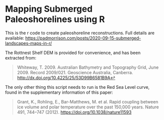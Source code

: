 # Mapping Submerged Paleoshorelines using R

This is the r code to create paleoshoreline reconstructions. Full details are available: https://padmorrison.com/posts/2020-09-15-submerged-landscapes-maps-in-r/

The Rottnest Shelf DEM is provided for convenience, and has been extracted from: 

> Whiteway, T. 2009. Australian Bathymetry and Topography Grid, June 2009. Record 2009/021. Geoscience Australia, Canberra. http://dx.doi.org/10.4225/25/53D99B6581B9A↩︎

The only other thing this script needs to run is the Red Sea Level curve, found in the supplementary information of this paper:

> Grant, K., Rohling, E., Bar-Matthews, M. et al. Rapid coupling between ice volume and polar temperature over the past 150,000 years. Nature 491, 744–747 (2012). https://doi.org/10.1038/nature11593
